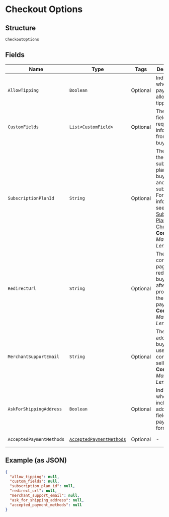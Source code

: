 
# Checkout Options

## Structure

`CheckoutOptions`

## Fields

| Name | Type | Tags | Description | Getter |
|  --- | --- | --- | --- | --- |
| `AllowTipping` | `Boolean` | Optional | Indicates whether the payment allows tipping. | Boolean getAllowTipping() |
| `CustomFields` | [`List<CustomField>`](../../doc/models/custom-field.md) | Optional | The custom fields requesting information from the buyer. | List<CustomField> getCustomFields() |
| `SubscriptionPlanId` | `String` | Optional | The ID of the subscription plan for the buyer to pay and subscribe.<br>For more information, see [Subscription Plan Checkout](https://developer.squareup.com/docs/checkout-api/subscription-plan-checkout).<br>**Constraints**: *Maximum Length*: `255` | String getSubscriptionPlanId() |
| `RedirectUrl` | `String` | Optional | The confirmation page URL to redirect the buyer to after Square processes the payment.<br>**Constraints**: *Maximum Length*: `2048` | String getRedirectUrl() |
| `MerchantSupportEmail` | `String` | Optional | The email address that buyers can use to contact the seller.<br>**Constraints**: *Maximum Length*: `256` | String getMerchantSupportEmail() |
| `AskForShippingAddress` | `Boolean` | Optional | Indicates whether to include the address fields in the payment form. | Boolean getAskForShippingAddress() |
| `AcceptedPaymentMethods` | [`AcceptedPaymentMethods`](../../doc/models/accepted-payment-methods.md) | Optional | - | AcceptedPaymentMethods getAcceptedPaymentMethods() |

## Example (as JSON)

```json
{
  "allow_tipping": null,
  "custom_fields": null,
  "subscription_plan_id": null,
  "redirect_url": null,
  "merchant_support_email": null,
  "ask_for_shipping_address": null,
  "accepted_payment_methods": null
}
```

